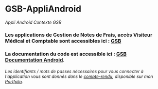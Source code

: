 # GSB-AppliAndroid
_Appli Android Contexte GSB_



### Les applications de Gestion de Notes de Frais, accès Visiteur Médical et Comptable sont accessibles ici : [GSB](https://gsb.lencodage.fr/) 

### La documentation du code est accessible ici : [GSB Documentation Android](https://gsbdocumentationandroid.lencodage.fr).


###### Les identifiants / mots de passes nécessaires pour vous connecter à l'application vous sont donnés dans le [compte-rendu](http://portfolio.lencodage.fr/docs/synthese_gsb_mobile.pdf), disponible sur mon [Portfolio](https://portfolio.lencodage.fr).

